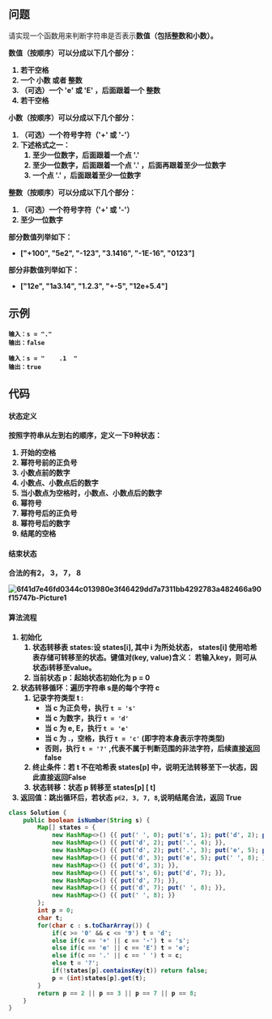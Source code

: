 ## 问题

请实现一个函数用来判断字符串是否表示<b>数值（包括整数和小数）。

<b>数值</b>（按顺序）可以分成以下几个部分：

1. 若干空格
2. 一个 小数 或者 整数
3. （可选）一个 'e' 或 'E' ，后面跟着一个 整数
4. 若干空格

<b>小数</b>（按顺序）可以分成以下几个部分：

1. （可选）一个符号字符（'+' 或 '-'）
2. 下述格式之一：
   1. 至少一位数字，后面跟着一个点 '.'
   2. 至少一位数字，后面跟着一个点 '.' ，后面再跟着至少一位数字
   3. 一个点 '.' ，后面跟着至少一位数字

<b>整数</b>（按顺序）可以分成以下几个部分：

1. （可选）一个符号字符（'+' 或 '-'）
2.  至少一位数字

部分<b>数值</b>列举如下：

+ ["+100", "5e2", "-123", "3.1416", "-1E-16", "0123"]

部分<b>非数值</b>列举如下：

+ ["12e", "1a3.14", "1.2.3", "+-5", "12e+5.4"]



## 示例

```
输入：s = "."
输出：false

输入：s = "    .1  "
输出：true
```



## 代码

#### 状态定义

按照字符串从左到右的顺序，定义一下9种状态：

1. 开始的空格
2. 幂符号前的正负号
3. 小数点前的数字
4. 小数点、小数点后的数字
5. 当小数点为空格时，小数点、小数点后的数字
6. 幂符号
7. 幂符号后的正负号
8. 幂符号后的数字
9. 结尾的空格

#### 结束状态

合法的有2， 3， 7， 8

![6f41d7e46fd0344c013980e3f46429dd7a7311bb4292783a482466a90f15747b-Picture1](D:\blog\img\6f41d7e46fd0344c013980e3f46429dd7a7311bb4292783a482466a90f15747b-Picture1.png)

#### 算法流程

1. <b>初始化</b>
   1. <b>状态转移表</b> states:设 states[i], 其中 i 为所处状态， states[i] 使用哈希表存储可转移至的状态。键值对(key, value)含义： 若输入key，则可从状态i转移至value。
   2. <b>当前状态</b> p：起始状态初始化为 p = 0
2. <b>状态转移循环</b>：遍历字符串 s是的每个字符 c
   1. <b>记录字符类型</b> t : 
      + 当 c 为正负号，执行  ```t = 's'```
      + 当 c 为数字，执行  ```t = 'd'```
      + 当 c 为 e, E，执行  ```t = 'e'```
      + 当 c 为<b> .</b>，空格，执行  ```t = 'c'```  (即字符本身表示字符类型)
      + 否则，执行  ```t = '?'``` ,代表不属于判断范围的非法字符，后续直接返回 false
   2. <b>终止条件</b>：若 t 不在哈希表 states[p] 中，说明无法转移至下一状态，因此直接返回False
   3. <b>状态转移</b>：状态 p 转移至 states[p] [ t]
3. <b>返回值</b>：跳出循环后，若状态 ```p∈2, 3, 7, 8```,说明结尾合法，返回 True

```java
class Solution {
    public boolean isNumber(String s) {
        Map[] states = {
            new HashMap<>() {{ put(' ', 0); put('s', 1); put('d', 2); put('.', 4); }}, // 0.
            new HashMap<>() {{ put('d', 2); put('.', 4); }},                           // 1.
            new HashMap<>() {{ put('d', 2); put('.', 3); put('e', 5); put(' ', 8); }}, // 2.
            new HashMap<>() {{ put('d', 3); put('e', 5); put(' ', 8); }},              // 3.
            new HashMap<>() {{ put('d', 3); }},                                        // 4.
            new HashMap<>() {{ put('s', 6); put('d', 7); }},                           // 5.
            new HashMap<>() {{ put('d', 7); }},                                        // 6.
            new HashMap<>() {{ put('d', 7); put(' ', 8); }},                           // 7.
            new HashMap<>() {{ put(' ', 8); }}                                         // 8.
        };
        int p = 0;
        char t;
        for(char c : s.toCharArray()) {
            if(c >= '0' && c <= '9') t = 'd';
            else if(c == '+' || c == '-') t = 's';
            else if(c == 'e' || c == 'E') t = 'e';
            else if(c == '.' || c == ' ') t = c;
            else t = '?';
            if(!states[p].containsKey(t)) return false;
            p = (int)states[p].get(t);
        }
        return p == 2 || p == 3 || p == 7 || p == 8;
    }
}
```



